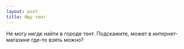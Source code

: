 ```yaml
---
layout: post 
title: Ищу тент 
--- 
```

Не могу нигде найти в городе тент. Подскажите, может в интернет-магазине где-то взять можно?